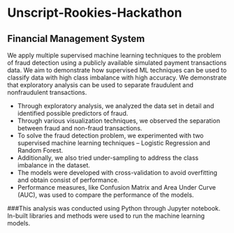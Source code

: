 # Unscript-Rookies-Hackathon 
## Financial Management System
We apply multiple supervised machine learning techniques to the problem of fraud detection using a publicly available simulated payment transactions data. We aim
to demonstrate how supervised ML techniques can be used to classify data with high class imbalance with high accuracy.
We demonstrate that exploratory analysis can be used to separate fraudulent and nonfraudulent transactions. 

* Through exploratory analysis, we analyzed the data set in detail and identified
possible predictors of fraud.
* Through various visualization techniques, we observed the separation between
fraud and non-fraud transactions.
* To solve the fraud detection problem, we experimented with two supervised
machine learning techniques – Logistic Regression and Random Forest.
* Additionally, we also tried under-sampling to address the class imbalance in the
dataset.
* The models were developed with cross-validation to avoid overfitting and obtain
consist of performance.
* Performance measures, like Confusion Matrix and Area Under Curve (AUC), was
used to compare the performance of the models.

###This analysis was conducted using Python through Jupyter notebook. In-built libraries
and methods were used to run the machine learning models.
